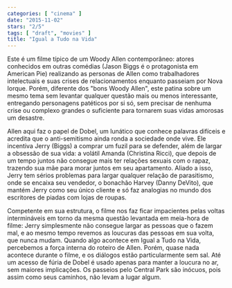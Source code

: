 ```yaml
---
categories: [ "cinema" ]
date: "2015-11-02"
stars: "2/5"
tags: [ "draft", "movies" ]
title: "Igual a Tudo na Vida"
---
```

Este é um filme típico de um Woody Allen contemporâneo: atores
conhecidos em outras comédias (Jason Biggs é o protagonista em American
Pie) realizando as personas de Allen como trabalhadores intelectuais e
suas crises de relacionamentos enquanto passeiam por Nova Iorque. Porém,
diferente dos "bons Woody Allen", este patina sobre um mesmo tema
sem levantar qualquer questão mais ou menos interessante, entregando
personagens patéticos por si só, sem precisar de nenhuma crise ou
complexo grandes o suficiente para tornarem suas vidas amorosas um
desastre.

Allen aqui faz o papel de Dobel, um lunático que conhece palavras
difíceis e acredita que o anti-semitismo ainda ronda a sociedade
onde vive. Ele incentiva Jerry (Biggs) a comprar um fuzil para se
defender, além de largar a obsessão de sua vida: a volátil Amanda
(Christina Ricci), que depois de um tempo juntos não consegue mais ter
relações sexuais com o rapaz, trazendo sua mãe para morar juntos
em seu apartamento. Aliado a isso, Jerry tem sérios problemas para
largar qualquer relação de parasitismo, onde se encaixa seu vendedor,
o bonachão Harvey (Danny DeVito), que mantém Jerry como seu único
cliente e só faz analogias no mundo dos escritores de piadas com lojas
de roupas.

Competente em sua estrutura, o filme nos faz ficar impacientes pelas
voltas intermináveis em torno da mesma questão levantada em meia-hora
de filme: Jerry simplesmente não consegue largar as pessoas que o fazem
mal, e ao mesmo tempo revemos as loucuras das pessoas em sua volta, que
nunca mudam. Quando algo acontece em Igual a Tudo na Vida, percebemos a
força interna do roteiro de Allen. Porém, quase nada acontece durante
o filme, e os diálogos estão particularmente sem sal. Até um acesso
de fúria de Dobel é usado apenas para manter a loucura no ar, sem
maiores implicações. Os passeios pelo Central Park são inócuos,
pois assim como seus caminhos, não levam a lugar algum.
